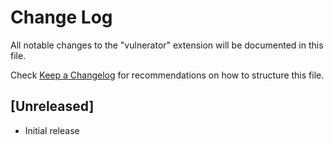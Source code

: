 # Change Log

All notable changes to the "vulnerator" extension will be documented in this file.

Check [Keep a Changelog](http://keepachangelog.com/) for recommendations on how to structure this file.

## [Unreleased]

- Initial release